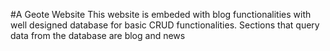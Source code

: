 #A Geote Website
This website is embeded with blog functionalities with well designed database for basic CRUD functionalities.
Sections that query data from the database are blog and news
